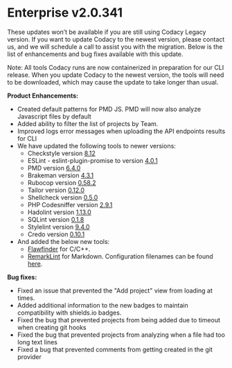 # Enterprise v2.0.341

<span style="font-weight: 400;">These updates won’t be available if you
are still using Codacy Legacy version. If you want to update Codacy to
the newest version, please contact us, and we will schedule a call to assist you
with the migration. </span><span style="font-weight: 400;">Below is the
list of enhancements and bug fixes available with this update.</span>

<span style="font-weight: 400;">Note: All tools Codacy runs are now
containerized in preparation for our CLI release. When you update Codacy
to the newest version, the tools will need to be downloaded, which may
cause the update to take longer than usual.</span>

**Product Enhancements:**

-   <span style="font-weight: 400;">Created default patterns for PMD JS.
    PMD will now also analyze Javascript files by default</span>
-   <span style="font-weight: 400;"><span
    sheets-value="{&quot;1&quot;:2,&quot;2&quot;:&quot;Fixed issued that prevent Add project view from loading when user has substancial amount of repositories&quot;}"
    sheets-userformat="{&quot;2&quot;:513,&quot;3&quot;:[null,0],&quot;12&quot;:0}">Added
    ability to filter the list of projects by Team.</span></span>
-   <span style="font-weight: 400;"><span
    sheets-value="{&quot;1&quot;:2,&quot;2&quot;:&quot;Fixed issued that prevent Add project view from loading when user has substancial amount of repositories&quot;}"
    sheets-userformat="{&quot;2&quot;:513,&quot;3&quot;:[null,0],&quot;12&quot;:0}">Improved
    logs error messages when uploading the API endpoints results for
    CLI</span></span>
-   We have updated the following tools to newer versions:
    -   <span style="font-weight: 400;"><span
        sheets-value="{&quot;1&quot;:2,&quot;2&quot;:&quot;Fixed issued that prevent Add project view from loading when user has substancial amount of repositories&quot;}"
        sheets-userformat="{&quot;2&quot;:513,&quot;3&quot;:[null,0],&quot;12&quot;:0}">Checkstyle
        version
        [8.12](http://checkstyle.sourceforge.net/releasenotes.html#Release_8.12)</span></span>
    -   <span style="font-weight: 400;"><span
        sheets-value="{&quot;1&quot;:2,&quot;2&quot;:&quot;Fixed issued that prevent Add project view from loading when user has substancial amount of repositories&quot;}"
        sheets-userformat="{&quot;2&quot;:513,&quot;3&quot;:[null,0],&quot;12&quot;:0}">ESLint
        \- eslint-plugin-promise to version
        [4.0.1](https://www.npmjs.com/package/eslint-plugin-promise)</span></span>
    -   <span style="font-weight: 400;"><span
        sheets-value="{&quot;1&quot;:2,&quot;2&quot;:&quot;Fixed issued that prevent Add project view from loading when user has substancial amount of repositories&quot;}"
        sheets-userformat="{&quot;2&quot;:513,&quot;3&quot;:[null,0],&quot;12&quot;:0}">PMD
        version
        [6.4.0](https://github.com/pmd/pmd/releases/tag/pmd_releases%2F6.4.0)</span></span>
    -   <span style="font-weight: 400;"><span
        sheets-value="{&quot;1&quot;:2,&quot;2&quot;:&quot;Fixed issued that prevent Add project view from loading when user has substancial amount of repositories&quot;}"
        sheets-userformat="{&quot;2&quot;:513,&quot;3&quot;:[null,0],&quot;12&quot;:0}">Brakeman
        version
        [4.3.1](https://brakemanscanner.org/blog/2018/06/06/brakeman-4-dot-3-1-released)</span></span>
    -   <span style="font-weight: 400;"><span
        sheets-value="{&quot;1&quot;:2,&quot;2&quot;:&quot;Fixed issued that prevent Add project view from loading when user has substancial amount of repositories&quot;}"
        sheets-userformat="{&quot;2&quot;:513,&quot;3&quot;:[null,0],&quot;12&quot;:0}">Rubocop version
        [0.58.2](https://rubygems.org/gems/rubocop/versions/0.58.2)</span></span>
    -   <span style="font-weight: 400;"><span
        sheets-value="{&quot;1&quot;:2,&quot;2&quot;:&quot;Fixed issued that prevent Add project view from loading when user has substancial amount of repositories&quot;}"
        sheets-userformat="{&quot;2&quot;:513,&quot;3&quot;:[null,0],&quot;12&quot;:0}">Tailor
        version
        [0.12.0](https://github.com/sleekbyte/tailor/releases)</span></span>
    -   <span style="font-weight: 400;"><span
        sheets-value="{&quot;1&quot;:2,&quot;2&quot;:&quot;Fixed issued that prevent Add project view from loading when user has substancial amount of repositories&quot;}"
        sheets-userformat="{&quot;2&quot;:513,&quot;3&quot;:[null,0],&quot;12&quot;:0}">Shellcheck version
        [0.5.0](https://github.com/koalaman/shellcheck/releases/tag/v0.5.0)</span></span>
    -   <span style="font-weight: 400;"><span
        sheets-value="{&quot;1&quot;:2,&quot;2&quot;:&quot;Fixed issued that prevent Add project view from loading when user has substancial amount of repositories&quot;}"
        sheets-userformat="{&quot;2&quot;:513,&quot;3&quot;:[null,0],&quot;12&quot;:0}">PHP
        Codesniffer
        version [2.9.1](https://pear.php.net/package/PHP_CodeSniffer/download/2.9.1)</span></span>
    -   <span style="font-weight: 400;"><span
        sheets-value="{&quot;1&quot;:2,&quot;2&quot;:&quot;Fixed issued that prevent Add project view from loading when user has substancial amount of repositories&quot;}"
        sheets-userformat="{&quot;2&quot;:513,&quot;3&quot;:[null,0],&quot;12&quot;:0}">Hadolint
        version
        [1.13.0](http://hackage.haskell.org/package/hadolint-1.13.0)</span></span>
    -   <span style="font-weight: 400;"><span
        sheets-value="{&quot;1&quot;:2,&quot;2&quot;:&quot;Fixed issued that prevent Add project view from loading when user has substancial amount of repositories&quot;}"
        sheets-userformat="{&quot;2&quot;:513,&quot;3&quot;:[null,0],&quot;12&quot;:0}">SQLint version [0.1.8](https://rubygems.org/gems/sqlint/versions/0.1.8)</span></span>
    -   <span style="font-weight: 400;"><span
        sheets-value="{&quot;1&quot;:2,&quot;2&quot;:&quot;Fixed issued that prevent Add project view from loading when user has substancial amount of repositories&quot;}"
        sheets-userformat="{&quot;2&quot;:513,&quot;3&quot;:[null,0],&quot;12&quot;:0}">Stylelint version [9.4.0](https://stylelint.io/CHANGELOG/#940)</span></span>
    -   Credo
        version [0.10.1](https://github.com/rrrene/credo/blob/master/CHANGELOG.md#0101)
-   And added the below new tools:
    -   [Flawfinder](https://github.com/codacy/codacy-flawfinder) for
        C/C++.
    -   <span style="font-weight: 400;"><span
        sheets-value="{&quot;1&quot;:2,&quot;2&quot;:&quot;Fixed issued that prevent Add project view from loading when user has substancial amount of repositories&quot;}"
        sheets-userformat="{&quot;2&quot;:513,&quot;3&quot;:[null,0],&quot;12&quot;:0}">[RemarkLint](https://github.com/codacy/codacy-remark-lint) for
        Markdown. Configuration filenames can be found
        [here](/hc/en-us/articles/207994335-Code-Patterns#5-existing-tools).</span></span>

**Bug fixes:**

-   <span style="font-weight: 400;"><span
    sheets-value="{&quot;1&quot;:2,&quot;2&quot;:&quot;Fixed issued that prevent Add project view from loading when user has substancial amount of repositories&quot;}"
    sheets-userformat="{&quot;2&quot;:513,&quot;3&quot;:[null,0],&quot;12&quot;:0}">Fixed
    an issue that prevented the "Add project" view from loading at
    times.</span></span>
-   <span style="font-weight: 400;"><span
    sheets-value="{&quot;1&quot;:2,&quot;2&quot;:&quot;Fixed issued that prevent Add project view from loading when user has substancial amount of repositories&quot;}"
    sheets-userformat="{&quot;2&quot;:513,&quot;3&quot;:[null,0],&quot;12&quot;:0}">Added
    additional information to the new badges to maintain compatibility
    with shields.io badges.</span></span>
-   <span style="font-weight: 400;"><span
    sheets-value="{&quot;1&quot;:2,&quot;2&quot;:&quot;Fixed issued that prevent Add project view from loading when user has substancial amount of repositories&quot;}"
    sheets-userformat="{&quot;2&quot;:513,&quot;3&quot;:[null,0],&quot;12&quot;:0}">Fixed
    the bug that prevented projects from being added due to timeout when
    creating git hooks</span></span>
-   <span style="font-weight: 400;"><span
    sheets-value="{&quot;1&quot;:2,&quot;2&quot;:&quot;Fixed issued that prevent Add project view from loading when user has substancial amount of repositories&quot;}"
    sheets-userformat="{&quot;2&quot;:513,&quot;3&quot;:[null,0],&quot;12&quot;:0}">Fixed
    the bug that prevented projects from analyzing when a file had too
    long text lines</span></span>
-   <span style="font-weight: 400;"><span
    sheets-value="{&quot;1&quot;:2,&quot;2&quot;:&quot;Fixed issued that prevent Add project view from loading when user has substancial amount of repositories&quot;}"
    sheets-userformat="{&quot;2&quot;:513,&quot;3&quot;:[null,0],&quot;12&quot;:0}">Fixed
    a bug that prevented comments from getting created in the git
    provider</span></span>
